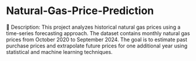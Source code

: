 # Natural-Gas-Price-Prediction
📌 Description: This project analyzes historical natural gas prices using a time-series forecasting approach. The dataset contains monthly natural gas prices from October 2020 to September 2024. The goal is to estimate past purchase prices and extrapolate future prices for one additional year using statistical and machine learning techniques.
